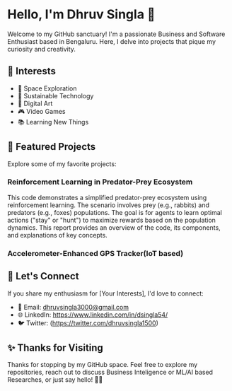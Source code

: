 # Hello, I'm Dhruv Singla 👋

Welcome to my GitHub sanctuary! I'm a passionate Business and Software Enthusiast based in Bengaluru. Here, I delve into projects that pique my curiosity and creativity.

## 🌟 Interests

- 🚀 Space Exploration
- 🌱 Sustainable Technology
- 🎨 Digital Art
- 🎮 Video Games
- 📚 Learning New Things



## 🌌 Featured Projects

Explore some of my favorite projects:

### Reinforcement Learning in Predator-Prey Ecosystem

This code demonstrates a simplified predator-prey ecosystem using reinforcement learning. The scenario involves prey (e.g., rabbits) and predators (e.g., foxes) populations. The goal is for agents to learn optimal actions ("stay" or "hunt") to maximize rewards based on the population dynamics. This report provides an overview of the code, its components, and explanations of key concepts.



### Accelerometer-Enhanced GPS Tracker(IoT based)


## 🤝 Let's Connect

If you share my enthusiasm for [Your Interests], I'd love to connect:

- 📧 Email: dhruvsingla3000@gmail.com
- 🌐 LinkedIn: https://www.linkedin.com/in/dsingla54/
- 🐦 Twitter: (https://twitter.com/dhruvsingla1500)

## ✨ Thanks for Visiting

Thanks for stopping by my GitHub space. Feel free to explore my repositories, reach out to discuss Business Inteligence or ML/AI based Researches, or just say hello! 🚀✨
